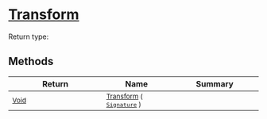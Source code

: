 # [Transform](./ComponentsToFeatures-100663582.md)


Return type:
## Methods

| Return | Name | Summary | 
| --- | --- | --- | 
| <sub>[Void](https://docs.microsoft.com/en-us/dotnet/api/System.Void)</sub><img width=200/>| <sub>[Transform](./ComponentsToFeatures-100663582.md) ( [`Signature`](./../../Signature.md) )</sub>| <sub></sub><img width=200/>| <br>


